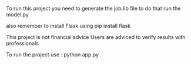 To run this project you need to generate the job.lib file to do that run the model.py

also remember to install Flask using pip install flask 

This project is not financial advice Users are adviced to verify results with professionals

To run the project use : python app.py
